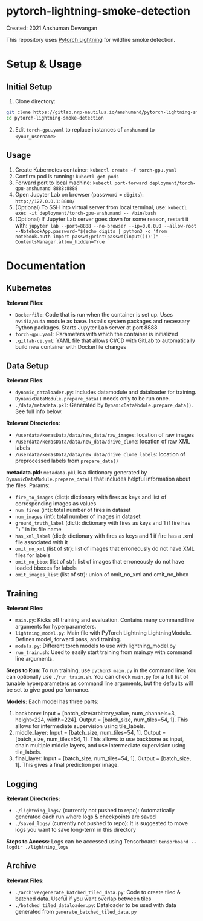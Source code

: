 # pytorch-lightning-smoke-detection

Created: 2021 Anshuman Dewangan

This repository uses [Pytorch Lightning](https://www.pytorchlightning.ai/) for wildfire smoke detection.

# Setup & Usage
## Initial Setup
1. Clone directory:
```bash
git clone https://gitlab.nrp-nautilus.io/anshumand/pytorch-lightning-smoke-detection.git
cd pytorch-lightning-smoke-detection
```

2. Edit ```torch-gpu.yaml``` to replace instances of ```anshumand``` to ```<your_username>```

## Usage
1. Create Kubernetes container: ```kubectl create -f torch-gpu.yaml```
2. Confirm pod is running: ```kubectl get pods```
3. Forward port to local machine: ```kubectl port-forward deployment/torch-gpu-anshumand 8888:8888```
4. Open Jupyter Lab on browser (password = ```digits```): ```http://127.0.0.1:8888/```
5. (Optional) To SSH into virtual server from local terminal, use: ```kubectl exec -it deployment/torch-gpu-anshumand -- /bin/bash```
6. (Optional) If Jupyter Lab server goes down for some reason, restart it with: ```jupyter lab --port=8888 --no-browser --ip=0.0.0.0 --allow-root --NotebookApp.password="$(echo digits | python3 -c 'from notebook.auth import passwd;print(passwd(input()))')"  --ContentsManager.allow_hidden=True```

# Documentation

## Kubernetes
**Relevant Files:**
- ```Dockerfile```: Code that is run when the container is set up. Uses ```nvidia/cuda``` module as base. Installs system packages and necessary Python packages. Starts Jupyter Lab server at port 8888
- ```torch-gpu.yaml```: Parameters with which the container is initialized
- ```.gitlab-ci.yml```: YAML file that allows CI/CD with GitLab to automatically build new container with Dockerfile changes


## Data Setup
**Relevant Files:**
- ```dynamic_dataloader.py```: Includes datamodule and dataloader for training. ```DynamicDataModule.prepare_data()``` needs only to be run once.
- ```./data/metadata.pkl```: Generated by ```DynamicDataModule.prepare_data()```. See full info below.

**Relevant Directories:**
- ```/userdata/kerasData/data/new_data/raw_images```: location of raw images
- ```/userdata/kerasData/data/new_data/drive_clone```: location of raw XML labels
- ```/userdata/kerasData/data/new_data/drive_clone_labels```: location of preprocessed labels from ```prepare_data()```

**metadata.pkl:**
```metadata.pkl``` is a dictionary generated by ```DynamicDataModule.prepare_data()``` that includes helpful information about the files. Params:
- ```fire_to_images``` (dict): dictionary with fires as keys and list of corresponding images as values
- ```num_fires``` (int): total number of fires in dataset
- ```num_images``` (int): total number of images in dataset
- ```ground_truth_label``` (dict): dictionary with fires as keys and 1 if fire has "+" in its file name
- ```has_xml_label``` (dict): dictionary with fires as keys and 1 if fire has a .xml file associated with it
- ```omit_no_xml``` (list of str): list of images that erroneously do not have XML files for labels
- ```omit_no_bbox``` (list of str): list of images that erroneously do not have loaded bboxes for labels
- ```omit_images_list``` (list of str): union of omit_no_xml and omit_no_bbox


## Training
**Relevant Files:**
- ```main.py```: Kicks off training and evaluation. Contains many command line arguments for hyperparameters. 
- ```lightning_model.py```: Main file with PyTorch Lightning LightningModule. Defines model, forward pass, and training.
- ```models.py```: Different torch models to use with lightning_model.py
- ```run_train.sh```: Used to easily start training from main.py with command line arguments.

**Steps to Run:**
To run training, use ```python3 main.py``` in the command line. You can optionally use ```./run_train.sh```. You can check ```main.py``` for a full list of tunable hyperparameters as command line arguments, but the defaults will be set to give good performance.

**Models:**
Each model has three parts:
1. backbone: Input = [batch_size/arbitrary_value, num_channels=3, height=224, width=224]. Output = [batch_size, num_tiles=54, 1]. This allows for intermediate supervision using tile_labels.
2. middle_layer: Input = [batch_size, num_tiles=54, 1]. Output = [batch_size, num_tiles=54, 1]. This allows to use backbone as input, chain multiple middle layers, and use intermediate supervision using tile_labels.
3. final_layer: Input = [batch_size, num_tiles=54, 1]. Output = [batch_size, 1]. This gives a final prediction per image. 


## Logging
**Relevant Directories:**
- ```./lightning_logs/``` (currently not pushed to repo): Automatically generated each run where logs & checkpoints are saved
- ```./saved_logs/``` (currently not pushed to repo): It is suggested to move logs you want to save long-term in this directory

**Steps to Access:**
Logs can be accessed using Tensorboard: ```tensorboard --logdir ./lightning_logs```


## Archive
**Relevant Files:**
- ```./archive/generate_batched_tiled_data.py```: Code to create tiled & batched data. Useful if you want overlap between tiles
- ```./batched_tiled_dataloader.py```: Dataloader to be used with data generated from ```generate_batched_tiled_data.py```